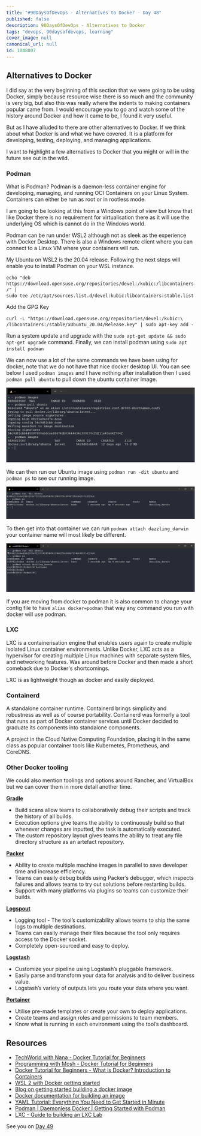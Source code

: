 ```yaml
---
title: "#90DaysOfDevOps - Alternatives to Docker - Day 48"
published: false
description: 90DaysOfDevOps - Alternatives to Docker
tags: "devops, 90daysofdevops, learning"
cover_image: null
canonical_url: null
id: 1048807
---
```


## Alternatives to Docker

I did say at the very beginning of this section that we were going to be using Docker, simply because resource wise there is so much and the community is very big, but also this was really where the indents to making containers popular came from. I would encourage you to go and watch some of the history around Docker and how it came to be, I found it very useful.

But as I have alluded to there are other alternatives to Docker. If we think about what Docker is and what we have covered. It is a platform for developing, testing, deploying, and managing applications.

I want to highlight a few alternatives to Docker that you might or will in the future see out in the wild.

### Podman

What is Podman? Podman is a daemon-less container engine for developing, managing, and running OCI Containers on your Linux System. Containers can either be run as root or in rootless mode.

I am going to be looking at this from a Windows point of view but know that like Docker there is no requirement for virtualisation there as it will use the underlying OS which is cannot do in the Windows world.

Podman can be run under WSL2 although not as sleek as the experience with Docker Desktop. There is also a Windows remote client where you can connect to a Linux VM where your containers will run.

My Ubuntu on WSL2 is the 20.04 release. Following the next steps will enable you to install Podman on your WSL instance.

```Shell
echo "deb https://download.opensuse.org/repositories/devel:/kubic:/libcontainers:/stable/xUbuntu_20.04/ /" |
sudo tee /etc/apt/sources.list.d/devel:kubic:libcontainers:stable.list
```

Add the GPG Key

```Shell
curl -L "https://download.opensuse.org/repositories/devel:/kubic:\
/libcontainers:/stable/xUbuntu_20.04/Release.key" | sudo apt-key add -
```

Run a system update and upgrade with the `sudo apt-get update && sudo apt-get upgrade` command. Finally, we can install podman using `sudo apt install podman`

We can now use a lot of the same commands we have been using for docker, note that we do not have that nice docker desktop UI. You can see below I used `podman images` and I have nothing after installation then I used `podman pull ubuntu` to pull down the ubuntu container image.

![](Images/Day48_Containers1.png)

We can then run our Ubuntu image using `podman run -dit ubuntu` and `podman ps` to see our running image.

![](Images/Day48_Containers2.png)

To then get into that container we can run `podman attach dazzling_darwin` your container name will most likely be different.

![](Images/Day48_Containers3.png)

If you are moving from docker to podman it is also common to change your config file to have `alias docker=podman` that way any command you run with docker will use podman.

### LXC

LXC is a containerisation engine that enables users again to create multiple isolated Linux container environments. Unlike Docker, LXC acts as a hypervisor for creating multiple Linux machines with separate system files, and networking features. Was around before Docker and then made a short comeback due to Docker's shortcomings.

LXC is as lightweight though as docker and easily deployed.

### Containerd

A standalone container runtime. Containerd brings simplicity and robustness as well as of course portability. Containerd was formerly a tool that runs as part of Docker container services until Docker decided to graduate its components into standalone components.

A project in the Cloud Native Computing Foundation, placing it in the same class as popular container tools like Kubernetes, Prometheus, and CoreDNS.

### Other Docker tooling

We could also mention toolings and options around Rancher, and VirtualBox but we can cover them in more detail another time.

[**Gradle**](https://gradle.org/)

- Build scans allow teams to collaboratively debug their scripts and track the history of all builds.
- Execution options give teams the ability to continuously build so that whenever changes are inputted, the task is automatically executed.
- The custom repository layout gives teams the ability to treat any file directory structure as an artefact repository.

[**Packer**](https://packer.io/)

- Ability to create multiple machine images in parallel to save developer time and increase efficiency.
- Teams can easily debug builds using Packer’s debugger, which inspects failures and allows teams to try out solutions before restarting builds.
- Support with many platforms via plugins so teams can customize their builds.

[**Logspout**](https://github.com/gliderlabs/logspout)

- Logging tool - The tool’s customizability allows teams to ship the same logs to multiple destinations.
- Teams can easily manage their files because the tool only requires access to the Docker socket.
- Completely open-sourced and easy to deploy.

[**Logstash**](https://www.elastic.co/products/logstash)

- Customize your pipeline using Logstash’s pluggable framework.
- Easily parse and transform your data for analysis and to deliver business value.
- Logstash’s variety of outputs lets you route your data where you want.

[**Portainer**](https://www.portainer.io/)

- Utilise pre-made templates or create your own to deploy applications.
- Create teams and assign roles and permissions to team members.
- Know what is running in each environment using the tool’s dashboard.

## Resources

- [TechWorld with Nana - Docker Tutorial for Beginners](https://www.youtube.com/watch?v=3c-iBn73dDE)
- [Programming with Mosh - Docker Tutorial for Beginners](https://www.youtube.com/watch?v=pTFZFxd4hOI)
- [Docker Tutorial for Beginners - What is Docker? Introduction to Containers](https://www.youtube.com/watch?v=17Bl31rlnRM&list=WL&index=128&t=61s)
- [WSL 2 with Docker getting started](https://www.youtube.com/watch?v=5RQbdMn04Oc)
- [Blog on getting started building a docker image](https://stackify.com/docker-build-a-beginners-guide-to-building-docker-images/)
- [Docker documentation for building an image](https://docs.docker.com/develop/develop-images/dockerfile_best-practices/)
- [YAML Tutorial: Everything You Need to Get Started in Minute](https://www.cloudbees.com/blog/yaml-tutorial-everything-you-need-get-started)
- [Podman | Daemonless Docker | Getting Started with Podman](https://www.youtube.com/watch?v=Za2BqzeZjBk)
- [LXC - Guide to building an LXC Lab](https://www.youtube.com/watch?v=cqOtksmsxfg)

See you on [Day 49](day49.md)
